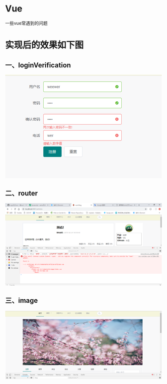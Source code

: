 # Vue
一些vue常遇到的问题

# 实现后的效果如下图 

## 一、loginVerification
![login](./img/login.png)

## 二、router
![router](./img/router.png)

## 三、image
![image](./img/img.png)

